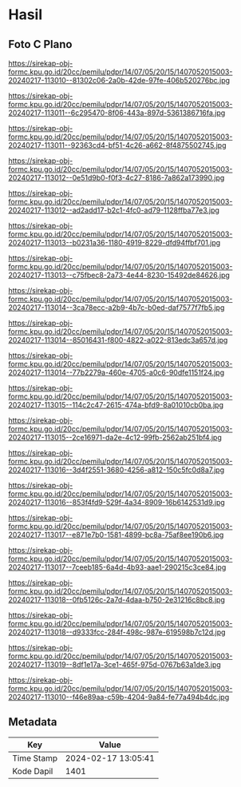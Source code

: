 # Hasil

## Foto C Plano

https://sirekap-obj-formc.kpu.go.id/20cc/pemilu/pdpr/14/07/05/20/15/1407052015003-20240217-113010--81302c06-2a0b-42de-97fe-406b520276bc.jpg

https://sirekap-obj-formc.kpu.go.id/20cc/pemilu/pdpr/14/07/05/20/15/1407052015003-20240217-113011--6c295470-8f06-443a-897d-5361386716fa.jpg

https://sirekap-obj-formc.kpu.go.id/20cc/pemilu/pdpr/14/07/05/20/15/1407052015003-20240217-113011--92363cd4-bf51-4c26-a662-8f4875502745.jpg

https://sirekap-obj-formc.kpu.go.id/20cc/pemilu/pdpr/14/07/05/20/15/1407052015003-20240217-113012--0e51d9b0-f0f3-4c27-8186-7a862a173990.jpg

https://sirekap-obj-formc.kpu.go.id/20cc/pemilu/pdpr/14/07/05/20/15/1407052015003-20240217-113012--ad2add17-b2c1-4fc0-ad79-1128ffba77e3.jpg

https://sirekap-obj-formc.kpu.go.id/20cc/pemilu/pdpr/14/07/05/20/15/1407052015003-20240217-113013--b0231a36-1180-4919-8229-dfd94ffbf701.jpg

https://sirekap-obj-formc.kpu.go.id/20cc/pemilu/pdpr/14/07/05/20/15/1407052015003-20240217-113013--c75fbec8-2a73-4e44-8230-15492de84626.jpg

https://sirekap-obj-formc.kpu.go.id/20cc/pemilu/pdpr/14/07/05/20/15/1407052015003-20240217-113014--3ca78ecc-a2b9-4b7c-b0ed-daf7577f7fb5.jpg

https://sirekap-obj-formc.kpu.go.id/20cc/pemilu/pdpr/14/07/05/20/15/1407052015003-20240217-113014--85016431-f800-4822-a022-813edc3a657d.jpg

https://sirekap-obj-formc.kpu.go.id/20cc/pemilu/pdpr/14/07/05/20/15/1407052015003-20240217-113014--77b2279a-460e-4705-a0c6-90dfe1151f24.jpg

https://sirekap-obj-formc.kpu.go.id/20cc/pemilu/pdpr/14/07/05/20/15/1407052015003-20240217-113015--114c2c47-2615-474a-bfd9-8a01010cb0ba.jpg

https://sirekap-obj-formc.kpu.go.id/20cc/pemilu/pdpr/14/07/05/20/15/1407052015003-20240217-113015--2ce16971-da2e-4c12-99fb-2562ab251bf4.jpg

https://sirekap-obj-formc.kpu.go.id/20cc/pemilu/pdpr/14/07/05/20/15/1407052015003-20240217-113016--3d4f2551-3680-4256-a812-150c5fc0d8a7.jpg

https://sirekap-obj-formc.kpu.go.id/20cc/pemilu/pdpr/14/07/05/20/15/1407052015003-20240217-113016--853f4fd9-529f-4a34-8909-16b6142531d9.jpg

https://sirekap-obj-formc.kpu.go.id/20cc/pemilu/pdpr/14/07/05/20/15/1407052015003-20240217-113017--e871e7b0-1581-4899-bc8a-75af8ee190b6.jpg

https://sirekap-obj-formc.kpu.go.id/20cc/pemilu/pdpr/14/07/05/20/15/1407052015003-20240217-113017--7ceeb185-6a4d-4b93-aae1-290215c3ce84.jpg

https://sirekap-obj-formc.kpu.go.id/20cc/pemilu/pdpr/14/07/05/20/15/1407052015003-20240217-113018--0fb5126c-2a7d-4daa-b750-2e31216c8bc8.jpg

https://sirekap-obj-formc.kpu.go.id/20cc/pemilu/pdpr/14/07/05/20/15/1407052015003-20240217-113018--d9333fcc-284f-498c-987e-619598b7c12d.jpg

https://sirekap-obj-formc.kpu.go.id/20cc/pemilu/pdpr/14/07/05/20/15/1407052015003-20240217-113019--8df1e17a-3ce1-465f-975d-0767b63a1de3.jpg

https://sirekap-obj-formc.kpu.go.id/20cc/pemilu/pdpr/14/07/05/20/15/1407052015003-20240217-113010--f46e89aa-c59b-4204-9a84-fe77a494b4dc.jpg


## Metadata

| Key        | Value               |
| ---------- | ------------------- |
| Time Stamp | 2024-02-17 13:05:41 |
| Kode Dapil | 1401                |



